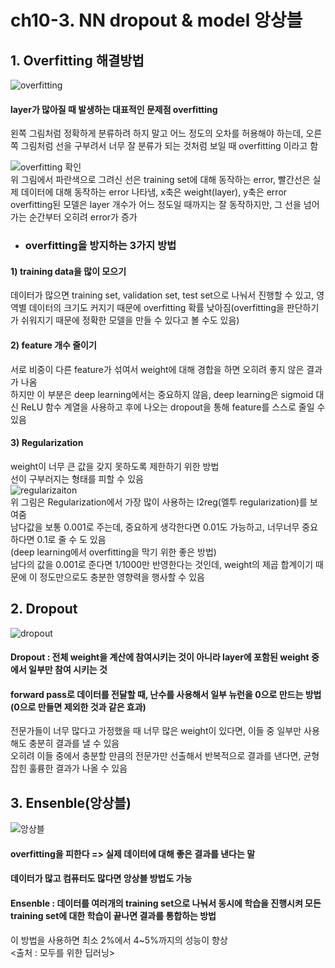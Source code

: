 # ch10-3. NN dropout & model 앙상블

## 1. Overfitting 해결방법
![overfitting](https://user-images.githubusercontent.com/31130917/111351306-64ef8f00-86c6-11eb-8903-412aeffe5e5e.png)  
#### layer가 많아질 때 발생하는 대표적인 문제점 overfitting
왼쪽 그림처럼 정확하게 분류하려 하지 말고 어느 정도의 오차를 허용해야 하는데, 오른쪽 그림처럼 선을 구부려서 너무 잘 분류가 되는 것처럼 보일 때 overfitting 이라고 함  
  
![overfitting 확인](https://user-images.githubusercontent.com/31130917/111351715-cf083400-86c6-11eb-8c51-513819364ae4.png)  
위 그림에서 파란색으로 그려신 선은 training set에 대해 동작하는 error, 빨간선은 실제 데이터에 대해 동작하는 error 나타냄, x축은 weight(layer), y축은 error  
overfitting된 모델은 layer 개수가 어느 정도일 때까지는 잘 동작하지만, 그 선을 넘어가는 순간부터 오히려 error가 증가  
  
* ### overfitting을 방지하는 3가지 방법  
#### 1) training data을 많이 모으기
데이터가 많으면 training set, validation set, test set으로 나눠서 진행할 수 있고, 영역별 데이터의 크기도 커지기 때문에 overfitting 확률 낮아짐(overfitting을 판단하기가 쉬워지기 때문에 정확한 모델을 만들 수 있다고 볼 수도 있음)  
#### 2) feature 개수 줄이기
서로 비중이 다른 feature가 섞여서 weight에 대해 경합을 하면 오히려 좋지 않은 결과가 나옴  
하지만 이 부분은 deep learning에서는 중요하지 않음, deep learning은 sigmoid 대신 ReLU 함수 계열을 사용하고 후에 나오는 dropout을 통해 feature를 스스로 줄일 수 있음  
#### 3) Regularization
weight이 너무 큰 값을 갖지 못하도록 제한하기 위한 방법  
선이 구부러지는 형태를 피할 수 있음  
![regularizaiton](https://user-images.githubusercontent.com/31130917/111353686-e34d3080-86c8-11eb-84ad-df8af215fb83.png)  
위 그림은 Regularization에서 가장 많이 사용하는 l2reg(엘투 regularization)를 보여줌  
남다값을 보통 0.001로 주는데, 중요하게 생각한다면 0.01도 가능하고, 너무너무 중요하다면 0.1로 줄 수 도 있음  
(deep learning에서 overfitting을 막기 위한 좋은 방법)  
남다의 값을 0.001로 준다면 1/1000만 반영한다는 것인데, weight의 제곱 합계이기 때문에 이 정도만으로도 충분한 영향력을 행사할 수 있음  
  
## 2. Dropout
![dropout](https://user-images.githubusercontent.com/31130917/111354334-8c942680-86c9-11eb-81ea-2dad9e9f1380.png)  
#### Dropout : 전체 weight을 계산에 참여시키는 것이 아니라 layer에 포함된 weight 중에서 일부만 참여 시키는 것
#### forward pass로 데이터를 전달할 때, 난수를 사용해서 일부 뉴런을 0으로 만드는 방법(0으로 만들면 제외한 것과 같은 효과)
전문가들이 너무 많다고 가정했을 때 너무 많은 weight이 있다면, 이들 중 일부만 사용해도 충분히 결과를 낼 수 있음  
오히려 이들 중에서 충분할 만큼의 전문가만 선출해서 반복적으로 결과를 낸다면, 균형잡힌 훌륭한 결과가 나올 수 있음  
  
## 3. Ensenble(앙상블)
![앙상블](https://user-images.githubusercontent.com/31130917/111357909-1691be80-86cd-11eb-9a9c-483392a15e36.png)  
#### overfitting을 피한다 => 실제 데이터에 대해 좋은 결과를 낸다는 말
#### 데이터가 많고 컴퓨터도 많다면 앙상블 방법도 가능
#### Ensenble : 데이터를 여러개의 training set으로 나눠서 동시에 학습을 진행시켜 모든 training set에 대한 학습이 끝나면 결과를 통합하는 방법
이 방법을 사용하면 최소 2%에서 4~5%까지의 성능이 향상  
<출처 : 모두를 위한 딥러닝>
